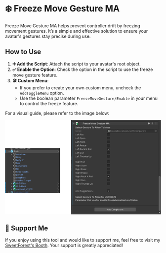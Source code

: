 # ❄️ Freeze Move Gesture MA

Freeze Move Gesture MA helps prevent controller drift by freezing movement gestures. It’s a simple and effective solution to ensure your avatar's gestures stay precise during use.

## How to Use

1. **➕ Add the Script**: Attach the script to your avatar's root object.
2. **✅ Enable the Option**: Check the option in the script to use the freeze move gesture feature.
3. **🛠️ Custom Menu**:
    - If you prefer to create your own custom menu, uncheck the `AddToggleMenu` option.
    - Use the boolean parameter `FreezeMoveGesture/Enable` in your menu to control the freeze feature.

For a visual guide, please refer to the image below:

![Guide](./guide/guide1.png)

## 💖 Support Me

If you enjoy using this tool and would like to support me, feel free to visit my [SweetForest's Booth](https://sweetforest.booth.pm). Your support is greatly appreciated!
